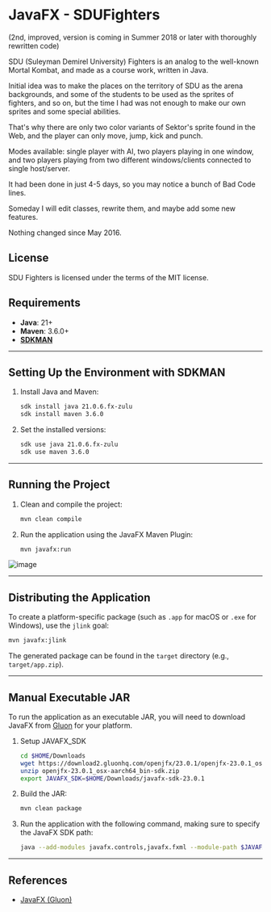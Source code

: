 
# JavaFX - SDUFighters

(2nd, improved, version is coming in Summer 2018 or later with thoroughly rewritten code)

SDU (Suleyman Demirel University) Fighters is an analog to the well-known Mortal Kombat, and made as a course work, written in Java.

Initial idea was to make the places on the territory of SDU as the arena backgrounds, and some of the students to be used as the sprites of fighters, and so on, but the time I had was not enough to make our own sprites and some special abilities.

That's why there are only two color variants of Sektor's sprite found in the Web, and the player can only move, jump, kick and punch.

Modes available: single player with AI, two players playing in one window, and two players playing from two different windows/clients connected to single host/server.

It had been done in just 4-5 days, so you may notice a bunch of Bad Code lines. 

Someday I will edit classes, rewrite them, and maybe add some new features.

Nothing changed since May 2016.

## License

SDU Fighters is licensed under the terms of the MIT license.

## Requirements
- **Java**: 21+
- **Maven**: 3.6.0+
- **[SDKMAN](http://sdkman.io)**

---

## Setting Up the Environment with SDKMAN

1. Install Java and Maven:
    ```bash
    sdk install java 21.0.6.fx-zulu
    sdk install maven 3.6.0
    ```

2. Set the installed versions:
    ```bash
    sdk use java 21.0.6.fx-zulu
    sdk use maven 3.6.0
    ```

---

## Running the Project

1. Clean and compile the project:
    ```bash
    mvn clean compile
    ```

2. Run the application using the JavaFX Maven Plugin:
    ```bash
    mvn javafx:run
    ```
![image](https://github.com/user-attachments/assets/8c75eb89-034f-4a52-a2be-b6fa56a4a7b2)

---

## Distributing the Application

To create a platform-specific package (such as `.app` for macOS or `.exe` for Windows), use the `jlink` goal:

   ```bash
   mvn javafx:jlink
   ```

The generated package can be found in the `target` directory (e.g., `target/app.zip`).

---

## Manual Executable JAR

To run the application as an executable JAR, you will need to download JavaFX from [Gluon](https://gluonhq.com/products/javafx/) for your platform.
1. Setup JAVAFX_SDK
   ```bash
   cd $HOME/Downloads
   wget https://download2.gluonhq.com/openjfx/23.0.1/openjfx-23.0.1_osx-aarch64_bin-sdk.zip
   unzip openjfx-23.0.1_osx-aarch64_bin-sdk.zip
   export JAVAFX_SDK=$HOME/Downloads/javafx-sdk-23.0.1
   ```

2. Build the JAR:
    ```bash
    mvn clean package
    ```

3. Run the application with the following command, making sure to specify the JavaFX SDK path:
    ```bash
    java --add-modules javafx.controls,javafx.fxml --module-path $JAVAFX_SDK/lib -jar target/sdufighters-1.0.jar
    ```

---

## References
- [JavaFX (Gluon)](https://gluonhq.com/products/javafx/)
